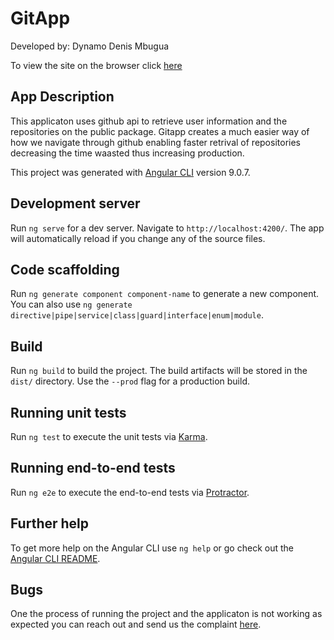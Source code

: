 # GitApp

Developed by:  Dynamo Denis Mbugua

To view the site on the browser click [here]()

## App Description

This applicaton uses github api to retrieve user information and the repositories on the public package. Gitapp creates a much easier way of how we navigate through github enabling faster retrival of repositories decreasing the time waasted thus increasing production.

This project was generated with [Angular CLI](https://github.com/angular/angular-cli) version 9.0.7.

## Development server

Run `ng serve` for a dev server. Navigate to `http://localhost:4200/`. The app will automatically reload if you change any of the source files.

## Code scaffolding

Run `ng generate component component-name` to generate a new component. You can also use `ng generate directive|pipe|service|class|guard|interface|enum|module`.

## Build

Run `ng build` to build the project. The build artifacts will be stored in the `dist/` directory. Use the `--prod` flag for a production build.

## Running unit tests

Run `ng test` to execute the unit tests via [Karma](https://karma-runner.github.io).

## Running end-to-end tests

Run `ng e2e` to execute the end-to-end tests via [Protractor](http://www.protractortest.org/).

## Further help

To get more help on the Angular CLI use `ng help` or go check out the [Angular CLI README](https://github.com/angular/angular-cli/blob/master/README.md).

## Bugs

One the process of running the project and the applicaton is not working as expected you can reach out and send us the complaint [here](https://github.com/dynamodenis/GitApp/issues/new).